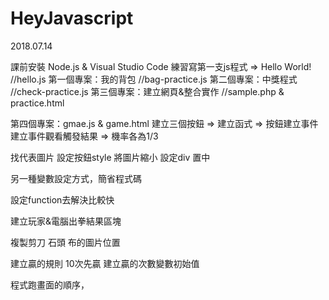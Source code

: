# HeyJavascript
2018.07.14

課前安裝 Node.js & Visual Studio Code 
練習寫第一支js程式 => Hello World!  //hello.js
第一個專案：我的背包                 //bag-practice.js
第二個專案：中獎程式                 //check-practice.js
第三個專案：建立網頁&整合實作         //sample.php & practice.html

第四個專案：gmae.js & game.html
建立三個按鈕 => 建立函式 => 按鈕建立事件
建立事件觀看觸發結果 => 機率各為1/3

找代表圖片
設定按鈕style 將圖片縮小
設定div 置中

另一種變數設定方式，簡省程式碼

設定function去解決比較快

建立玩家&電腦出拳結果區塊

複製剪刀 石頭 布的圖片位置

建立贏的規則 10次先贏
建立贏的次數變數初始值

程式跑畫面的順序，